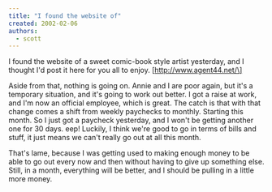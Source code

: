 ```yaml
---
title: "I found the website of"
created: 2002-02-06
authors: 
  - scott
---
```


I found the website of a sweet comic-book style artist yesterday, and I thought I'd post it here for you all to enjoy. \[http://www.agent44.net/\]  
  
Aside from that, nothing is going on. Annie and I are poor again, but it's a temporary situation, and it's going to work out better. I got a raise at work, and I'm now an official employee, which is great. The catch is that with that change comes a shift from weekly paychecks to monthly. Starting this month. So I just got a paycheck yesterday, and I won't be getting another one for 30 days. eep! Luckily, I think we're good to go in terms of bills and stuff, it just means we can't really go out at all this month.  
  
That's lame, because I was getting used to making enough money to be able to go out every now and then without having to give up something else. Still, in a month, everything will be better, and I should be pulling in a little more money.

